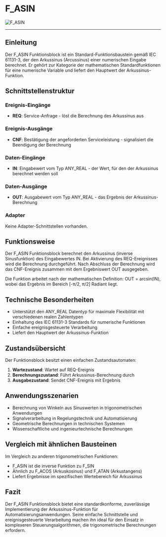 # F_ASIN

![F_ASIN](https://user-images.githubusercontent.com/116869307/214144951-8d3d1b57-2dd9-4f99-8fb8-5c2bbac522d2.png)

* * * * * * * * * *

## Einleitung
Der F_ASIN Funktionsblock ist ein Standard-Funktionsbaustein gemäß IEC 61131-3, der den Arkussinus (Arcussinus) einer numerischen Eingabe berechnet. Er gehört zur Kategorie der mathematischen Standardfunktionen für eine numerische Variable und liefert den Hauptwert der Arkussinus-Funktion.

## Schnittstellenstruktur

### **Ereignis-Eingänge**
- **REQ**: Service-Anfrage - löst die Berechnung des Arkussinus aus

### **Ereignis-Ausgänge**
- **CNF**: Bestätigung der angeforderten Serviceleistung - signalisiert die Beendigung der Berechnung

### **Daten-Eingänge**
- **IN**: Eingabewert vom Typ ANY_REAL - der Wert, für den der Arkussinus berechnet werden soll

### **Daten-Ausgänge**
- **OUT**: Ausgabewert vom Typ ANY_REAL - das Ergebnis der Arkussinus-Berechnung

### **Adapter**
Keine Adapter-Schnittstellen vorhanden.

## Funktionsweise
Der F_ASIN Funktionsblock berechnet den Arkussinus (inverse Sinusfunktion) des Eingabewertes IN. Bei Aktivierung des REQ-Ereignisses wird die Berechnung durchgeführt. Nach Abschluss der Berechnung wird das CNF-Ereignis zusammen mit dem Ergebniswert OUT ausgegeben.

Die Funktion arbeitet nach der mathematischen Definition: OUT = arcsin(IN), wobei das Ergebnis im Bereich [-π/2, π/2] Radiant liegt.

## Technische Besonderheiten
- Unterstützt den ANY_REAL Datentyp für maximale Flexibilität mit verschiedenen realen Zahlentypen
- Einhaltung des IEC 61131-3 Standards für numerische Funktionen
- Einfache ereignisgesteuerte Verarbeitung
- Liefert den Hauptwert der Arkussinus-Funktion

## Zustandsübersicht
Der Funktionsblock besitzt einen einfachen Zustandsautomaten:
1. **Wartezustand**: Wartet auf REQ-Ereignis
2. **Berechnungszustand**: Führt Arkussinus-Berechnung durch
3. **Ausgabezustand**: Sendet CNF-Ereignis mit Ergebnis

## Anwendungsszenarien
- Berechnung von Winkeln aus Sinuswerten in trigonometrischen Anwendungen
- Signalverarbeitung in Regelungstechnik und Automatisierung
- Geometrische Berechnungen in technischen Systemen
- Wissenschaftliche und ingenieurtechnische Berechnungen

## Vergleich mit ähnlichen Bausteinen
Im Vergleich zu anderen trigonometrischen Funktionen:
- F_ASIN ist die inverse Funktion zu F_SIN
- Ähnlich zu F_ACOS (Arkuskosinus) und F_ATAN (Arkustangens)
- Liefert Ergebnisse im spezifischen Wertebereich für Arkussinus

## Fazit
Der F_ASIN Funktionsblock bietet eine standardkonforme, zuverlässige Implementierung der Arkussinus-Funktion für Automatisierungsanwendungen. Seine einfache Schnittstelle und ereignisgesteuerte Verarbeitung machen ihn ideal für den Einsatz in komplexeren Steuerungsalgorithmen, die trigonometrische Berechnungen erfordern.